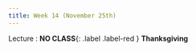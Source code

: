 ```yaml
---
title: Week 14 (November 25th)
---
```


Lecture
: **NO CLASS**{: .label .label-red } **Thanksgiving**